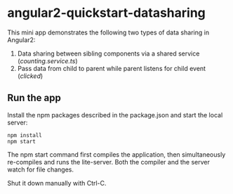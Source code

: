 # angular2-quickstart-datasharing

This mini app demonstrates the following two types of data sharing in Angular2:

1. Data sharing between sibling components via a shared service (*counting.service.ts*)
2. Pass data from child to parent while parent listens for child event (*clicked*)

## Run the app

Install the npm packages described in the package.json and start the local server:

```
npm install
npm start
```

The npm start command first compiles the application, then simultaneously re-compiles and runs the lite-server. Both the compiler and the server watch for file changes.

Shut it down manually with Ctrl-C.
